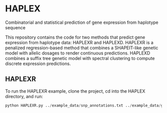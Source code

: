 # HAPLEX
Combinatorial and statistical prediction of gene expression from haplotype sequence

This repository contains the code for two methods that predict gene expression from haplotype data: HAPLEXR and HAPLEXD.
HAPLEXR is a penalized regression-based method that combines a SHAPEIT-like genetic model with allelic dosages to render continuous predictions.
HAPLEXD combines a suffix tree genetic model with spectral clustering to compute discrete expression predictions.


## HAPLEXR

To run the HAPLEXR example, clone the project, cd into the HAPLEX directory, and run:

```python 
python HAPLEXR.py ../example_data/snp_annotations.txt ../example_data/gene_annotations.txt ../example_data/dosages.txt  ../example_data/clusterings.txt ../example_data/expression_phenotypes.txt example
```
